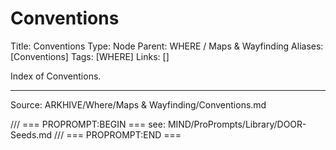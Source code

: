 # Conventions

Title: Conventions
Type: Node
Parent: WHERE / Maps & Wayfinding
Aliases: [Conventions]
Tags: [WHERE]
Links: []

Index of Conventions.

---
Source: ARKHIVE/Where/Maps & Wayfinding/Conventions.md

/// === PROPROMPT:BEGIN ===
see: MIND/ProPrompts/Library/DOOR-Seeds.md
/// === PROPROMPT:END ===

